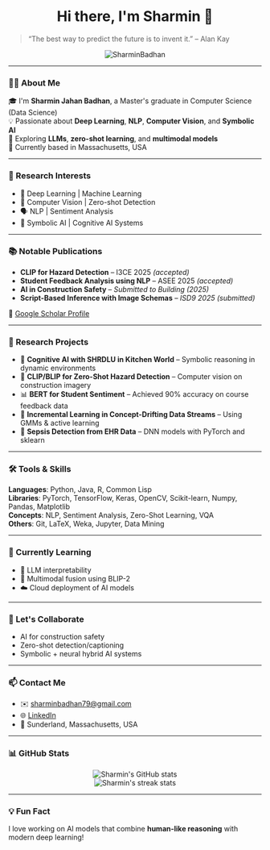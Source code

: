 <h1 align="center">Hi there, I'm Sharmin 👋</h1>

> “The best way to predict the future is to invent it.” – Alan Kay

<p align="center">
  <img src="https://komarev.com/ghpvc/?username=SharminBadhan&label=Profile%20views&color=0e75b6&style=flat" alt="SharminBadhan" />
</p>

---

### 👩‍💻 About Me

🎓 I'm **Sharmin Jahan Badhan**, a Master's graduate in Computer Science (Data Science)  
💡 Passionate about **Deep Learning**, **NLP**, **Computer Vision**, and **Symbolic AI**  
🧠 Exploring **LLMs**, **zero-shot learning**, and **multimodal models**  
📍 Currently based in Massachusetts, USA

---

### 🔬 Research Interests

- 🔎 Deep Learning | Machine Learning
- 📸 Computer Vision | Zero-shot Detection
- 🗣️ NLP | Sentiment Analysis
- 🧠 Symbolic AI | Cognitive AI Systems

---

### 📚 Notable Publications

- **CLIP for Hazard Detection** – I3CE 2025 *(accepted)*
- **Student Feedback Analysis using NLP** – ASEE 2025 *(accepted)*
- **AI in Construction Safety** – *Submitted to Building (2025)*
- **Script-Based Inference with Image Schemas** – *ISD9 2025 (submitted)*

📄 [Google Scholar Profile](https://scholar.google.com/citations?user=leoVUAwAAAAJ&hl=en)

---

### 🧪 Research Projects

- 🧱 **Cognitive AI with SHRDLU in Kitchen World** – Symbolic reasoning in dynamic environments
- 🧯 **CLIP/BLIP for Zero-Shot Hazard Detection** – Computer vision on construction imagery
- 📊 **BERT for Student Sentiment** – Achieved 90% accuracy on course feedback data
- 🔁 **Incremental Learning in Concept-Drifting Data Streams** – Using GMMs & active learning
- 🧬 **Sepsis Detection from EHR Data** – DNN models with PyTorch and sklearn

---

### 🛠️ Tools & Skills

**Languages**: Python, Java, R, Common Lisp  
**Libraries**: PyTorch, TensorFlow, Keras, OpenCV, Scikit-learn, Numpy, Pandas, Matplotlib  
**Concepts**: NLP, Sentiment Analysis, Zero-Shot Learning, VQA  
**Others**: Git, LaTeX, Weka, Jupyter, Data Mining

---

### 🌱 Currently Learning

- 🧠 LLM interpretability
- 🔗 Multimodal fusion using BLIP-2
- ☁️ Cloud deployment of AI models

---

### 🤝 Let's Collaborate

- AI for construction safety
- Zero-shot detection/captioning
- Symbolic + neural hybrid AI systems

---

### 📫 Contact Me

- ✉️ [sharminbadhan79@gmail.com](mailto:sharminbadhan79@gmail.com)
- 🌐 [LinkedIn](https://www.linkedin.com/in/your-profile)
- 📍 Sunderland, Massachusetts, USA

---

### 📊 GitHub Stats

<p align="center">
  <img src="https://github-readme-stats.vercel.app/api?username=SharminBadhan&show_icons=true&theme=default" alt="Sharmin's GitHub stats" />
  <br/>
  <img src="https://github-readme-streak-stats.herokuapp.com/?user=SharminBadhan&theme=default" alt="Sharmin's streak stats" />
</p>

---

### 💡 Fun Fact

I love working on AI models that combine **human-like reasoning** with modern deep learning!

